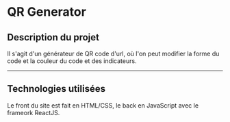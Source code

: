 # QR Generator
## Description du projet
Il s'agit d'un générateur de QR code d'url, où l'on peut modifier la forme du code et la couleur du code et des indicateurs.
***
## Technologies utilisées
Le front du site est fait en HTML/CSS, le back en JavaScript avec le frameork ReactJS.
